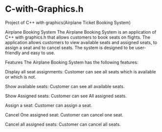 # C-with-Graphics.h
Project of C++ with graphics(Airplane Ticket Booking System)

Airplane Booking System
The Airplane Booking System is an application of C++ with graphics.h that allows customers to book seats on flights. The application allows customers to view available seats and assigned seats, to assign a seat and to cancel seats. The system is designed to be user-friendly and easy to use.

Features
The Airplane Booking System has the following features:

Display all seat assignments: Customer can see all seats which is available or which is not.

Show available seats: Customer can see all available seats.

Show Assigned seats: Customer can see All assigned seats.

Assign a seat: Customer can assign a seat.

Cancel One assigned seat: Customer can cancel one seat.

Cancel all assigned seats: Customer can cancel all seats.

